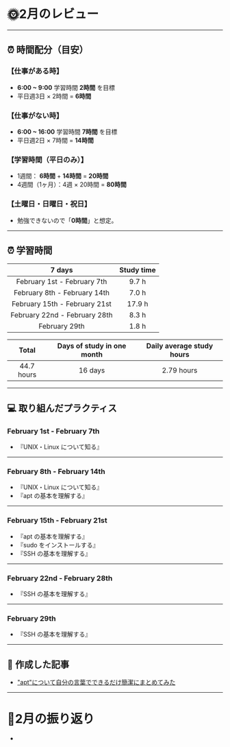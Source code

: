 # 🌞2月のレビュー
---

## ⏰ 時間配分（目安）
### 【仕事がある時】
- **6:00 ~ 9:00** 学習時間 **2時間** を目標
- 平日週3日 × 2時間 = **6時間**

### 【仕事がない時】
- **6:00 ~ 16:00** 学習時間 **7時間** を目標
- 平日週2日 × 7時間 = **14時間**

### 【学習時間（平日のみ）】
- 1週間： **6時間** + **14時間** = **20時間**
- 4週間（1ヶ月）：4週 × 20時間 = **80時間**

### 【土曜日・日曜日・祝日】
- 勉強できないので「**0時間**」と想定。

---

## ⏰ 学習時間
| 7 days | Study time |
| :---: | :---: |
| February 1st - February 7th | 9.7 h |
| February 8th - February 14th | 7.0 h |
| February 15th - February 21st | 17.9 h |
| February 22nd - February 28th | 8.3 h |
| February 29th | 1.8 h |

| Total | Days of study in one month | Daily average study hours |
| :---: | :---: | :---: |
| 44.7 hours | 16 days | 2.79 hours |
---


## 💻 取り組んだプラクティス
### February 1st - February 7th 
- 『UNIX・Linux について知る』
---


### February 8th - February 14th
- 『UNIX・Linux について知る』
- 『apt の基本を理解する』 
---


### February 15th - February 21st
- 『apt の基本を理解する』
- 『sudo をインストールする』
- 『SSH の基本を理解する』
---


### February 22nd - February 28th
- 『SSH の基本を理解する』
---


### February 29th
- 『SSH の基本を理解する』
---


## 📰 作成した記事
- ["apt"について自分の言葉でできるだけ簡潔にまとめてみた](https://yswengineer.hatenablog.com/)
---


# 🕺2月の振り返り
- 

